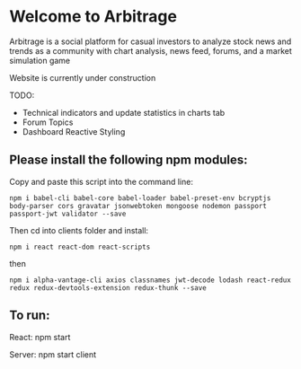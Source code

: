 # Welcome to Arbitrage

Arbitrage is a social platform for casual investors to analyze stock news and trends as a community with chart analysis, news feed, forums, and a market simulation game

Website is currently under construction

TODO:
- Technical indicators and update statistics in charts tab
- Forum Topics 
- Dashboard Reactive Styling

## Please install the following npm modules:

Copy and paste this script into the command line:

`npm i babel-cli babel-core babel-loader babel-preset-env bcryptjs body-parser cors gravatar jsonwebtoken mongoose nodemon passport passport-jwt validator --save`

Then cd into clients folder and install:

`npm i react react-dom react-scripts`

then

`npm i alpha-vantage-cli axios classnames jwt-decode lodash react-redux redux redux-devtools-extension redux-thunk --save`

## To run:

React:  npm start

Server: npm start client





    
    
    
    